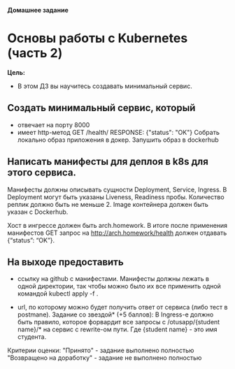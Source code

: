 __Домашнее задание__
# Основы работы с Kubernetes (часть 2)

__Цель:__
- В этом ДЗ вы научитесь создавать минимальный сервис. 

## Создать минимальный сервис, который 

- отвечает на порту 8000
- имеет http-метод GET /health/ RESPONSE: {"status": "OK"}
Cобрать локально образ приложения в докер.
Запушить образ в dockerhub

## Написать манифесты для деплоя в k8s для этого сервиса.

Манифесты должны описывать сущности Deployment, Service, Ingress. 
В Deployment могут быть указаны Liveness, Readiness пробы. 
Количество реплик должно быть не меньше 2. Image контейнера должен быть указан с Dockerhub.

Хост в ингрессе должен быть arch.homework. В итоге после применения манифестов GET запрос на http://arch.homework/health должен отдавать {“status”: “OK”}.

## На выходе предоставить
- ссылку на github c манифестами. Манифесты должны лежать в одной директории, так чтобы можно было их все применить одной командой kubectl apply -f .

- url, по которому можно будет получить ответ от сервиса (либо тест в postmanе).
Задание со звездой* (+5 баллов):
В Ingress-е должно быть правило, которое форвардит все запросы с /otusapp/{student name}/* на сервис с rewrite-ом пути. Где {student name} - это имя студента.

Критерии оценки:
"Принято" - задание выполнено полностью 
"Возвращено на доработку" - задание не выполнено полностью